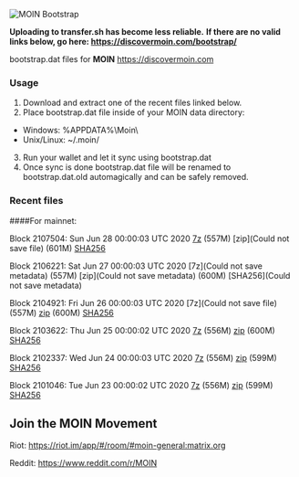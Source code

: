 ![MOIN Bootstrap](https://i.imgur.com/KjM1jMp.jpg)

**Uploading to transfer.sh has become less reliable.**
**If there are no valid links below, go here: https://discovermoin.com/bootstrap/**

bootstrap.dat files for **MOIN** https://discovermoin.com

### Usage

1. Download and extract one of the recent files linked below.
2. Place bootstrap.dat file inside of your MOIN data directory:
 - Windows: %APPDATA%\Moin\
 - Unix/Linux: ~/.moin/
3. Run your wallet and let it sync using bootstrap.dat
4. Once sync is done bootstrap.dat file will be renamed to bootstrap.dat.old automagically and can be safely removed.


### Recent files

####For mainnet:

Block 2107504: Sun Jun 28 00:00:03 UTC 2020 [7z]() (557M) [zip](Could not save file) (601M) [SHA256](https://transfer.sh/MpyS7/sha256.txt)

Block 2106221: Sat Jun 27 00:00:03 UTC 2020 [7z](Could not save metadata) (557M) [zip](Could not save metadata) (600M) [SHA256](Could not save metadata)

Block 2104921: Fri Jun 26 00:00:03 UTC 2020 [7z](Could not save file) (557M) [zip]() (600M) [SHA256]()

Block 2103622: Thu Jun 25 00:00:02 UTC 2020 [7z](https://transfer.sh/BK0tf/bootstrap.dat.20200625.7z) (556M) [zip](https://transfer.sh/e4BG8/bootstrap.dat.20200625.zip) (600M) [SHA256](https://transfer.sh/Sicy1/sha256.txt)

Block 2102337: Wed Jun 24 00:00:03 UTC 2020 [7z]() (556M) [zip]() (599M) [SHA256]()

Block 2101046: Tue Jun 23 00:00:02 UTC 2020 [7z]() (556M) [zip](https://transfer.sh/14gcgM/bootstrap.dat.20200623.zip) (599M) [SHA256](https://transfer.sh/yoVzW/sha256.txt)

## Join the MOIN Movement

Riot: https://riot.im/app/#/room/#moin-general:matrix.org

Reddit: https://www.reddit.com/r/MOIN
